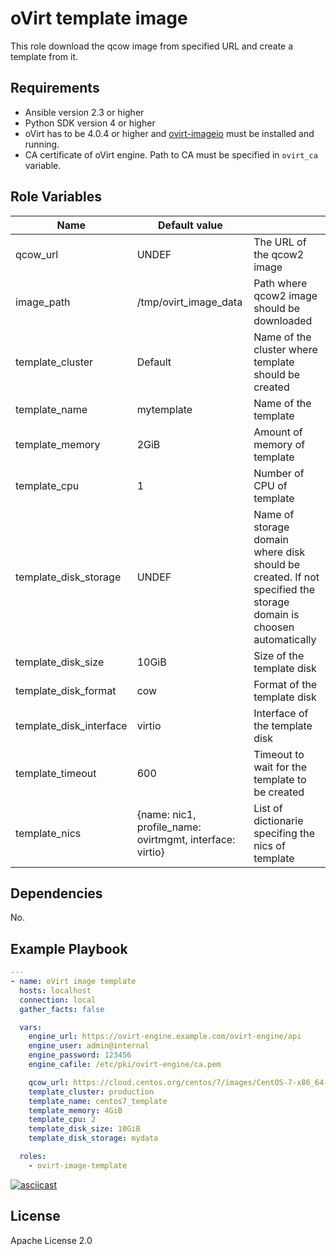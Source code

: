 oVirt template image
====================

This role download the qcow image from specified URL and create a template from it.

Requirements
------------

 * Ansible version 2.3 or higher
 * Python SDK version 4 or higher
 * oVirt has to be 4.0.4 or higher and [ovirt-imageio] must be installed and running.
 * CA certificate of oVirt engine. Path to CA must be specified in `ovirt_ca` variable.

Role Variables
--------------

| Name               | Default value         |                            |
|--------------------|-----------------------|----------------------------| 
| qcow_url           | UNDEF                 | The URL of the qcow2 image |
| image_path         | /tmp/ovirt_image_data | Path where qcow2 image should be downloaded |
| template_cluster   | Default               | Name of the cluster where template should be created |
| template_name      | mytemplate            | Name of the template |
| template_memory    | 2GiB                  | Amount of memory of template |
| template_cpu       | 1                     | Number of CPU of template  |
| template_disk_storage | UNDEF              | Name of storage domain where disk should be created. If not specified the storage domain is choosen automatically |
| template_disk_size | 10GiB                 | Size of the template disk  |
| template_disk_format | cow                 | Format of the template disk  |
| template_disk_interface | virtio           | Interface of the template disk |
| template_timeout   | 600                   | Timeout to wait for the template to be created |
| template_nics      | {name: nic1, profile_name: ovirtmgmt, interface: virtio} | List of dictionarie specifing the nics of template |

Dependencies
------------

No.

Example Playbook
----------------

```yaml
---
- name: oVirt image template
  hosts: localhost
  connection: local
  gather_facts: false

  vars:
    engine_url: https://ovirt-engine.example.com/ovirt-engine/api
    engine_user: admin@internal
    engine_password: 123456
    engine_cafile: /etc/pki/ovirt-engine/ca.pem

    qcow_url: https://cloud.centos.org/centos/7/images/CentOS-7-x86_64-GenericCloud.qcow2
    template_cluster: production
    template_name: centos7_template
    template_memory: 4GiB
    template_cpu: 2
    template_disk_size: 10GiB
    template_disk_storage: mydata

  roles:
    - ovirt-image-template
```

[![asciicast](https://asciinema.org/a/111478.png)](https://asciinema.org/a/111478)

License
-------

Apache License 2.0

[ovirt-imageio]: http://www.ovirt.org/develop/release-management/features/storage/image-upload/
